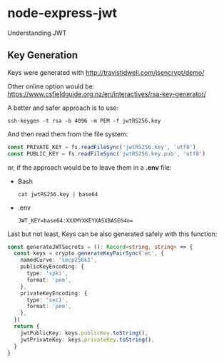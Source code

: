 # node-express-jwt

Understanding JWT

## Key Generation

Keys were generated with http://travistidwell.com/jsencrypt/demo/

Other online option would be:
https://www.csfieldguide.org.nz/en/interactives/rsa-key-generator/

A better and safer approach is to use:

```
ssh-keygen -t rsa -b 4096 -m PEM -f jwtRS256.key
```

And then read them from the file system:

```.ts
const PRIVATE_KEY = fs.readFileSync('jwtRS256.key', 'utf8')
const PUBLIC_KEY = fs.readFileSync('jwtRS256.key.pub', 'utf8')
```

or, if the approach would be to leave them in a **.env** file:

- Bash

  `cat jwtRS256.key | base64`

- .env

  `JWT_KEY=base64:XXXMYXKEYXASXBASE64o=`

Last but not least, Keys can be also generated safely with this function:

```.ts
const generateJWTSecrets = (): Record<string, string> => {
  const keys = crypto.generateKeyPairSync('ec', {
    namedCurve: 'secp256k1',
    publicKeyEncoding: {
      type: 'spki',
      format: 'pem',
    },
    privateKeyEncoding: {
      type: 'sec1',
      format: 'pem',
    },
  })
  return {
    jwtPublicKey: keys.publicKey.toString(),
    jwtPrivateKey: keys.privateKey.toString(),
  }
}
```
